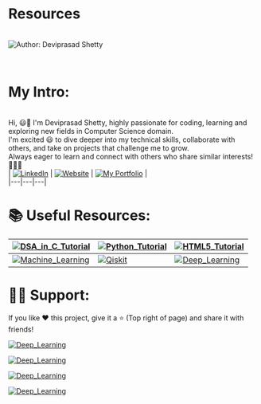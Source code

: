 # Resources

<br> ![Author: Deviprasad Shetty](https://img.shields.io/badge/Author-💫_Deviprasad%20Shetty-000000?style=for-the-badge&labelColor=white)

<br> 

# My Intro:
<br> Hi, 😃👋 I'm Deviprasad Shetty, highly passionate for coding, learning and exploring new fields in Computer Science domain. 
<br> I'm excited 😃 to dive deeper into my technical skills, collaborate with others, and take on projects that challenge me to grow. 
<br> Always eager to learn and connect with others who share similar interests! 🤗🧑‍💻
<br> 
| [![LinkedIn](https://img.shields.io/badge/LinkedIn-%230077B5?style=for-the-badge&logo=LinkedIn&logoColor=white)](https://linkedin.com/in/deviprasad-shetty-4bba49313) | [![Website](https://img.shields.io/badge/Website-indigo?style=for-the-badge&logo=About.me&logoColor=white)](https://yourwebsite.com/) | [![My Portfolio](https://img.shields.io/badge/My_Portfolio-000?style=for-the-badge&logo=GitHub&logoColor=white)](https://github.com/DeviprasadShetty9833/My_Portfolio)  |                      
|---|---|---|


# 📚 Useful Resources:

| [![DSA_in_C_Tutorial](https://img.shields.io/badge/DSA_in_C_Tutorial-000080?style=for-the-badge&logo=C&logoColor=white)](https://github.com/DeviprasadShetty9833/DSA_in_C_Tutorial) | [![Python_Tutorial](https://img.shields.io/badge/Python_Tutorial-34A853?style=for-the-badge&logo=python&logoColor=white)](https://github.com/DeviprasadShetty9833/Python_Tutorial) | [![HTML5_Tutorial](https://img.shields.io/badge/HTML5_Tutorial-E34F26?style=for-the-badge&logo=HTML5&logoColor=white)](https://github.com/DeviprasadShetty9833/HTML5_Tutorial) |
|---|---|---|
| [![Machine_Learning](https://img.shields.io/badge/AI-Machine_Learning-006400?style=for-the-badge&logo=python&logoColor=white)](https://github.com/DeviprasadShetty9833/Machine_Learning) | [![Qiskit](https://img.shields.io/badge/AI-Qiskit-6F00FF?style=for-the-badge&logo=python&logoColor=white)](https://github.com/DeviprasadShetty9833/Qiskit) | [![Deep_Learning](https://img.shields.io/badge/AI-Deep_Learning-0000CD?style=for-the-badge&logo=python&logoColor=white)]() |  |


# 🙋‍♂️ Support:
If you like ❤️ this project, give it a ⭐ (Top right of page) and share it with friends!

[![Deep_Learning](https://img.shields.io/badge/AI-Deep_Learning-228B22?style=for-the-badge&logo=python&logoColor=white)]()

[![Deep_Learning](https://img.shields.io/badge/AI-Deep_Learning-808000?style=for-the-badge&logo=python&logoColor=white)]()

[![Deep_Learning](https://img.shields.io/badge/AI-Deep_Learning-0000CD?style=for-the-badge&logo=python&logoColor=white)]()

[![Deep_Learning](https://img.shields.io/badge/AI-Deep_Learning-0000CD?style=for-the-badge&logo=python&logoColor=white)]()
